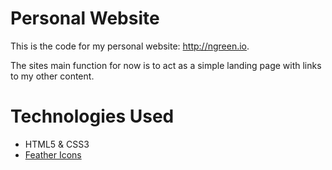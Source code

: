 # Personal Website

This is the code for my personal website: http://ngreen.io.

The sites main function for now is to act as a simple landing page with links to
my other content.


# Technologies Used

- HTML5 & CSS3
- [Feather Icons](http://feathericons.com/)

